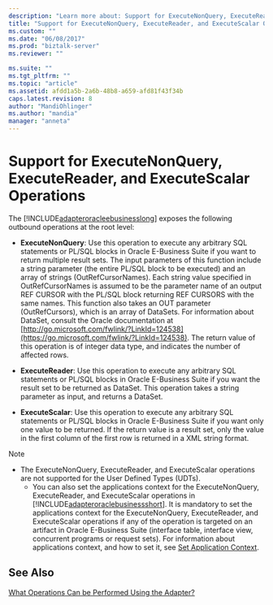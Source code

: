 ```yaml
---
description: "Learn more about: Support for ExecuteNonQuery, ExecuteReader, and ExecuteScalar Operations"
title: "Support for ExecuteNonQuery, ExecuteReader, and ExecuteScalar Operations | Microsoft Docs"
ms.custom: ""
ms.date: "06/08/2017"
ms.prod: "biztalk-server"
ms.reviewer: ""

ms.suite: ""
ms.tgt_pltfrm: ""
ms.topic: "article"
ms.assetid: afdd1a5b-2a6b-48b8-a659-afd81f43f34b
caps.latest.revision: 8
author: "MandiOhlinger"
ms.author: "mandia"
manager: "anneta"
---
```

# Support for ExecuteNonQuery, ExecuteReader, and ExecuteScalar Operations
The [!INCLUDE[adapteroracleebusinesslong](../../includes/adapteroracleebusinesslong-md.md)] exposes the following outbound operations at the root level:

-   **ExecuteNonQuery**: Use this operation to execute any arbitrary SQL statements or PL/SQL blocks in Oracle E-Business Suite if you want to return multiple result sets. The input parameters of this function include a string parameter (the entire PL/SQL block to be executed) and an array of strings (OutRefCursorNames). Each string value specified in OutRefCursorNames is assumed to be the parameter name of an output REF CURSOR with the PL/SQL block returning REF CURSORS with the same names. This function also takes an OUT parameter (OutRefCursors), which is an array of DataSets. For information about DataSet, consult the Oracle documentation at [http://go.microsoft.com/fwlink/?LinkId=124538](https://go.microsoft.com/fwlink/?LinkId=124538). The return value of this operation is of integer data type, and indicates the number of affected rows.

-   **ExecuteReader**: Use this operation to execute any arbitrary SQL statements or PL/SQL blocks in Oracle E-Business Suite if you want the result set to be returned as DataSet. This operation takes a string parameter as input, and returns a DataSet.

-   **ExecuteScalar**: Use this operation to execute any arbitrary SQL statements or PL/SQL blocks in Oracle E-Business Suite if you want only one value to be returned. If the return value is a result set, only the value in the first column of the first row is returned in a XML string format.

> [!NOTE]
> - The ExecuteNonQuery, ExecuteReader, and ExecuteScalar operations are not supported for the User Defined Types (UDTs).
>   - You can also set the applications context for the ExecuteNonQuery, ExecuteReader, and ExecuteScalar operations in [!INCLUDE[adapteroraclebusinessshort](../../includes/adapteroraclebusinessshort-md.md)]. It is mandatory to set the applications context for the ExecuteNonQuery, ExecuteReader, and ExecuteScalar operations if any of the operation is targeted on an artifact in Oracle E-Business Suite (interface table, interface view, concurrent programs or request sets). For information about applications context, and how to set it, see [Set Application Context](../../adapters-and-accelerators/adapter-oracle-ebs/set-application-context.md).

## See Also
 [What Operations Can be Performed Using the Adapter?](https://msdn.microsoft.com/library/cc185219(v=bts.10).aspx)
